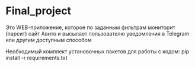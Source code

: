 # Final_project
Это WEB-приложение, которое по заданным фильтрам мониторит (парсит) сайт Авито и высылает пользователю уведомления в Telegram или другим доступным способом

Необходимый комплект установочных пакетов для работы с кодом: 
pip install -r requirements.txt
